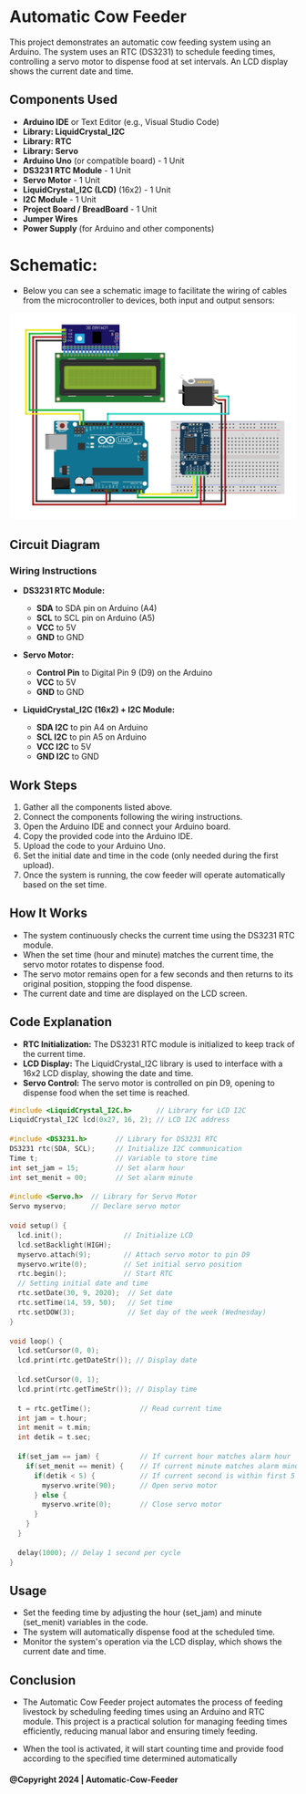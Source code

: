 # Automatic Cow Feeder

This project demonstrates an automatic cow feeding system using an Arduino. The system uses an RTC (DS3231) to schedule feeding times, controlling a servo motor to dispense food at set intervals. An LCD display shows the current date and time.

## Components Used

- **Arduino IDE** or Text Editor (e.g., Visual Studio Code)
- **Library: LiquidCrystal_I2C**
- **Library: RTC**
- **Library: Servo**
- **Arduino Uno** (or compatible board) - 1 Unit
- **DS3231 RTC Module** - 1 Unit
- **Servo Motor** - 1 Unit
- **LiquidCrystal_I2C (LCD)** (16x2) - 1 Unit
- **I2C Module** - 1 Unit
- **Project Board / BreadBoard** - 1 Unit
- **Jumper Wires**
- **Power Supply** (for Arduino and other components)

# Schematic:

- Below you can see a schematic image to facilitate the wiring of cables from the microcontroller to devices, both input and output sensors:

![Schematic](img/skema.jpg)

## Circuit Diagram

### Wiring Instructions

- **DS3231 RTC Module:**

  - **SDA** to SDA pin on Arduino (A4)
  - **SCL** to SCL pin on Arduino (A5)
  - **VCC** to 5V
  - **GND** to GND

- **Servo Motor:**

  - **Control Pin** to Digital Pin 9 (D9) on the Arduino
  - **VCC** to 5V
  - **GND** to GND

- **LiquidCrystal_I2C (16x2) + I2C Module:**
  - **SDA I2C** to pin A4 on Arduino
  - **SCL I2C** to pin A5 on Arduino
  - **VCC I2C** to 5V
  - **GND I2C** to GND

## Work Steps

1. Gather all the components listed above.
2. Connect the components following the wiring instructions.
3. Open the Arduino IDE and connect your Arduino board.
4. Copy the provided code into the Arduino IDE.
5. Upload the code to your Arduino Uno.
6. Set the initial date and time in the code (only needed during the first upload).
7. Once the system is running, the cow feeder will operate automatically based on the set time.

## How It Works

- The system continuously checks the current time using the DS3231 RTC module.
- When the set time (hour and minute) matches the current time, the servo motor rotates to dispense food.
- The servo motor remains open for a few seconds and then returns to its original position, stopping the food dispense.
- The current date and time are displayed on the LCD screen.

## Code Explanation

- **RTC Initialization:** The DS3231 RTC module is initialized to keep track of the current time.
- **LCD Display:** The LiquidCrystal_I2C library is used to interface with a 16x2 LCD display, showing the date and time.
- **Servo Control:** The servo motor is controlled on pin D9, opening to dispense food when the set time is reached.

```cpp
#include <LiquidCrystal_I2C.h>      // Library for LCD I2C
LiquidCrystal_I2C lcd(0x27, 16, 2); // LCD I2C address

#include <DS3231.h>       // Library for DS3231 RTC
DS3231 rtc(SDA, SCL);     // Initialize I2C communication
Time t;                   // Variable to store time
int set_jam = 15;         // Set alarm hour
int set_menit = 00;       // Set alarm minute

#include <Servo.h>  // Library for Servo Motor
Servo myservo;      // Declare servo motor

void setup() {
  lcd.init();               // Initialize LCD
  lcd.setBacklight(HIGH);
  myservo.attach(9);        // Attach servo motor to pin D9
  myservo.write(0);         // Set initial servo position
  rtc.begin();              // Start RTC
  // Setting initial date and time
  rtc.setDate(30, 9, 2020);  // Set date
  rtc.setTime(14, 59, 50);   // Set time
  rtc.setDOW(3);             // Set day of the week (Wednesday)
}

void loop() {
  lcd.setCursor(0, 0);
  lcd.print(rtc.getDateStr()); // Display date

  lcd.setCursor(0, 1);
  lcd.print(rtc.getTimeStr()); // Display time

  t = rtc.getTime();            // Read current time
  int jam = t.hour;
  int menit = t.min;
  int detik = t.sec;

  if(set_jam == jam) {          // If current hour matches alarm hour
    if(set_menit == menit) {    // If current minute matches alarm minute
      if(detik < 5) {           // If current second is within first 5 seconds
        myservo.write(90);      // Open servo motor
      } else {
        myservo.write(0);       // Close servo motor
      }
    }
  }

  delay(1000); // Delay 1 second per cycle
}
```

## Usage

- Set the feeding time by adjusting the hour (set_jam) and minute (set_menit) variables in the code.
- The system will automatically dispense food at the scheduled time.
- Monitor the system's operation via the LCD display, which shows the current date and time.

## Conclusion

- The Automatic Cow Feeder project automates the process of feeding livestock by scheduling feeding times using an Arduino and RTC module. This project is a practical solution for managing feeding times efficiently, reducing manual labor and ensuring timely feeding.

- When the tool is activated, it will start counting time
  and provide food according to the specified time
  determined automatically

#### @Copyright 2024 | Automatic-Cow-Feeder
